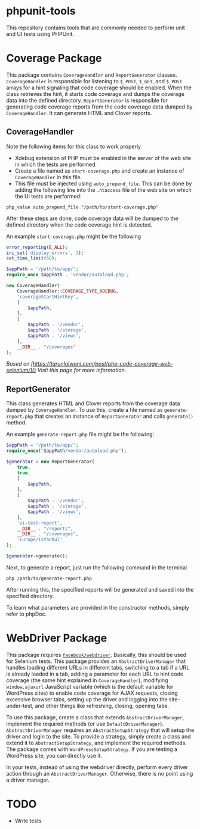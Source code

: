 # phpunit-tools
This repository contains tools that are commonly needed to perform unit and UI tests using PHPUnit.

# Coverage Package
This package contains `CoverageHandler` and `ReportGenerator` classes. `CoverageHandler` is responsible for listening to `$_POST`, `$_GET`, and `$_POST` arrays for a hint signaling that code coverage should be enabled. When the class retrieves the hint, it starts code coverage and dumps the coverage data into the defined directory. `ReportGenerator` is responsible for generating code coverage reports from the code coverage data dumped by `CoverageHandler`. It can generate HTML and Clover reports.

## CoverageHandler
Note the following items for this class to work properly

- Xdebug extension of PHP must be enabled in the server of the web site in which the tests are performed.
- Create a file named as `start-coverage.php` and create an instance of `CoverageHandler` in this file.
- This file must be injected using `auto_prepend_file`. This can be done by adding the following line into the `.htaccess` file of the web site on which the UI tests are performed:

```
php_value auto_prepend_file "/path/to/start-coverage.php"
```

After these steps are done, code coverage data will be dumped to the defined directory when the code coverage hint is detected.

An example `start-coverage.php` might be the following
```php
error_reporting(E_ALL);
ini_set('display_errors', 1);
set_time_limit(60);

$appPath = '/path/to/app/';
require_once $appPath . 'vendor/autoload.php';

new CoverageHandler(
    CoverageHandler::COVERAGE_TYPE_XDEBUG,
    'coverageStartHintKey',
    [
        $appPath,
    ],
    [
        $appPath . '/vendor',
        $appPath . '/storage',
        $appPath . '/views',
    ],
    __DIR__ . "/coverages"
);
```

_Based on [https://tarunlalwani.com/post/php-code-coverage-web-selenium/]() Visit this page for more information._

## ReportGenerator
This class generates HTML and Clover reports from the coverage data dumped by `CoverageHandler`. To use this, create a file named as `generate-report.php` that creates an instance of `ReportGenerator` and calls `generate()` method.

An example `generate-report.php` file might be the following:
```php
$appPath = '/path/to/app/';
require_once("$appPath/vendor/autoload.php");

$generator = new ReportGenerator(
    true,
    true,
    [
        $appPath,
    ],
    [
        $appPath . '/vendor',
        $appPath . '/storage',
        $appPath . '/views',
    ],
    'ui-test-report',
    __DIR__ . "/reports",
    __DIR__ . "/coverages",
    'Europe/Istanbul'
);

$generator->generate();
```

Next, to generate a report, just run the following command in the terminal
    
    php /path/to/generate-report.php
    
After running this, the specified reports will be generated and saved into the specified directory.

To learn what parameters are provided in the constructor methods, simply refer to phpDoc.

# WebDriver Package
This package requires [`facebook/webdriver`](https://github.com/facebook/php-webdriver). Basically, this should be used for Selenium tests. This package provides an `AbstractDriverManager` that handles loading different URLs in different tabs, switching to a tab if a URL is already loaded in a tab, adding a parameter for each URL to hint code coverage (the same hint explained in `CoverageHandler`), modifying `window.ajaxurl` JavaScript variable (which is the default variable for WordPress sites) to enable code coverage for AJAX requests, closing excessive browser tabs, setting up the driver and logging into the site-under-test, and other things like refreshing, closing, opening tabs.

To use this package, create a class that extends `AbstractDriverManager`, implement the required methods (or use `DefaultDriverManager`). `AbstractDriverManager` requires an `AbstractSetupStrategy` that will setup the driver and login to the site. To provide a strategy, simply create a class and extend it to `AbstractSetupStrategy`, and implement the required methods. The package comes with `WordPressSetupStrategy`. If you are testing a WordPress site, you can directly use it.

In your tests, instead of using the webdriver directly, perform every driver action through an `AbstractDriverManager`. Otherwise, there is no point using a driver manager.

# TODO
- Write tests
